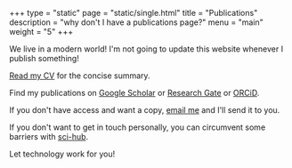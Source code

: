 +++
type = "static"
page = "static/single.html"
title = "Publications"
description = "why don't I have a publications page?"
menu = "main"
weight = "5"
+++

We live in a modern world! I'm not going to update this website whenever I publish something!

[Read my CV](https://1drv.ms/b/s!Avbd3naclSvRgYkflsH-JkHcCr6epQ) for the concise summary.

Find my publications on [Google Scholar](https://scholar.google.com/citations?user=3xIkXusAAAAJ) or [Research Gate](https://www.researchgate.net/profile/Thomas_Anderson10) or [ORCiD](https://orcid.org/0000-0002-2387-5219). 

If you don't have access and want a copy, [email me](mailto:thomas.anderson@radlab.zone) and I'll send it to you. 

If you don't want to get in touch personally, you can circumvent some barriers with [sci-hub](https://sci-hub.se/).

Let technology work for you!
